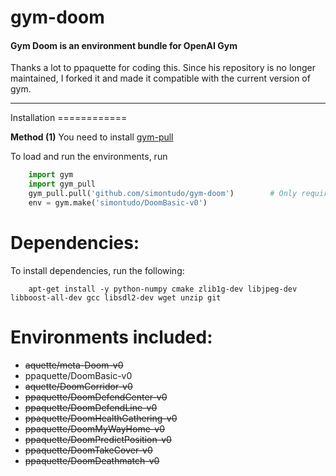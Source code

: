 # gym-doom
#### **Gym Doom is an environment bundle for OpenAI Gym**

Thanks a lot to ppaquette for coding this. Since his repository is no longer maintained, I forked it and made it compatible with the current version of gym.

---
<div id="installation"></div>Installation
============

**Method (1)**
You need to install [gym-pull](https://github.com/simontudo/gym-pull)

 To load and run the environments, run

```python
    import gym
	import gym_pull
	gym_pull.pull('github.com/simontudo/gym-doom')        # Only required once, envs will be loaded with import gym_pull afterwards
	env = gym.make('simontudo/DoomBasic-v0')
```

Dependencies:
============

To install dependencies, run the following:

```shell
    apt-get install -y python-numpy cmake zlib1g-dev libjpeg-dev libboost-all-dev gcc libsdl2-dev wget unzip git
```

Environments included:
============
- ~~aquette/meta-Doom-v0~~
- ppaquette/DoomBasic-v0
- ~~aquette/DoomCorridor-v0~~
- ~~ppaquette/DoomDefendCenter-v0~~
- ~~ppaquette/DoomDefendLine-v0~~
- ~~ppaquette/DoomHealthGathering-v0~~
- ~~ppaquette/DoomMyWayHome-v0~~
- ~~ppaquette/DoomPredictPosition-v0~~
- ~~ppaquette/DoomTakeCover-v0~~
- ~~ppaquette/DoomDeathmatch-v0~~
